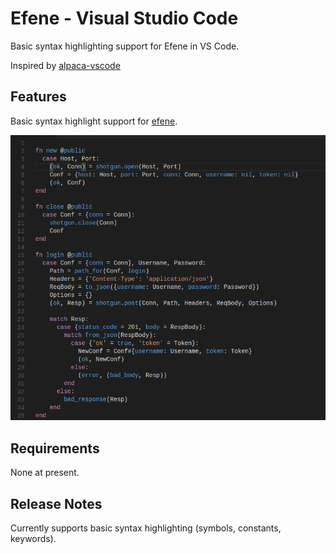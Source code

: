# Efene - Visual Studio Code

Basic syntax highlighting support for Efene in VS Code.

Inspired by [alpaca-vscode](https://github.com/alpaca-lang/alpaca-vscode)

## Features

Basic syntax highlight support for [efene](http://efene.org).

![basic highlighting](images/highlight.png)

## Requirements

None at present.

## Release Notes

Currently supports basic syntax highlighting (symbols, constants, keywords).

